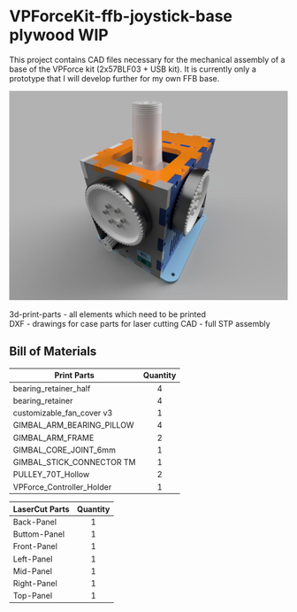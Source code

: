 # VPForceKit-ffb-joystick-base plywood WIP
This project contains CAD files necessary for the mechanical assembly of a base of the VPForce kit (2x57BLF03 + USB kit).
It is currently only a prototype that I will develop further for my own FFB base.

![image](assembly.jpg) 

3d-print-parts - all elements which need to be printed  
DXF - drawings for case parts for laser cutting 
CAD - full STP assembly

## Bill of Materials

| Print Parts   | Quantity |
| ------------- |:--------:|
|bearing_retainer_half|4|
|bearing_retainer|4|
|customizable_fan_cover v3|1|
|GIMBAL_ARM_BEARING_PILLOW|4|
|GIMBAL_ARM_FRAME|2|
|GIMBAL_CORE_JOINT_6mm|1|
|GIMBAL_STICK_CONNECTOR TM|1|
|PULLEY_70T_Hollow|2|
|VPForce_Controller_Holder|1|

| LaserCut Parts | Quantity |
| -------------- |:--------:|
|Back-Panel|1|
|Buttom-Panel|1|
|Front-Panel|1|
|Left-Panel|1|
|Mid-Panel|1|
|Right-Panel|1|
|Top-Panel|1|
